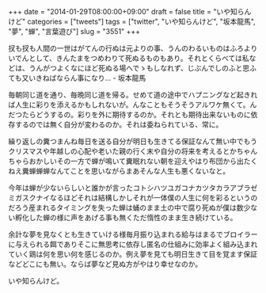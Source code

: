 +++
date = "2014-01-29T08:00:00+09:00"
draft = false
title = "いや知らんけど"
categories = ["tweets"]
tags = ["twitter", "いや知らんけど", "坂本龍馬", "夢", "蝉", "言葉遊び"]
slug = "3551"
+++

扠も扠も人間の一世はがてんの行ぬは元よりの事、うんのわるいものはふろよりいでんとして、きんたまをつめわりて死ぬるものもあり。それとくらべては私などは、うんがつよくなにほど死ぬる場へでゝもしなれず、じぶんでしのふと思ふても又いきねばならん事になり… - 坂本龍馬

毎朝同じ道を通り、毎晩同じ道を帰る。せめて道の途中でハプニングなど起きれば人生に彩りを添えるかもしれないが。んなこともそうそうアルワケ無くて。んだつたらどうするの。彩りを外に期待するのか。それとも期待出来ないものに依存するのでは無く自分が変わるのか。それは委ねられている、常に。

繰り返しの糞つまんね毎日を送る自分が明日も生きてる保証なんて無い中でもうクリスマスや年越しの心配や老いた親の行く末や自分の将来を考えるとかちゃんちゃらおかしいその一方で蝉が鳴いて糞眠れない朝を迎えやはり布団から出たくねえ糞蝉蝉蝉なんてことを思いながらまあそんな人生も悪くないなと。

今年は蝉が少ないらしいと誰かが言ったコトシハツユガコナカツタカラアブラゼミガスクナイなるほどそれは結構しかしそれが一体僕の人生に何を彩るというのだろう産まれるタイミングを失った蝉は蛹のまま土の中で腐り死ぬが僕は数少ない孵化した蝉の様に声をあげる事も無くただ惰性のまま生き続けている。

余計な夢を見なくとも生きていける様毎月振り込まれる給与はまるでブロイラーに与えられる餌でありそこに無思考に依存し匿名の仕組みに効率よく組み込まれていく鶏は何を思い何を感じるのか。例え夢を見ても明日生きて目を覚ます保証などどこにも無い。ならば夢など見ぬ方がやはり幸せなのか。

いや知らんけど。
